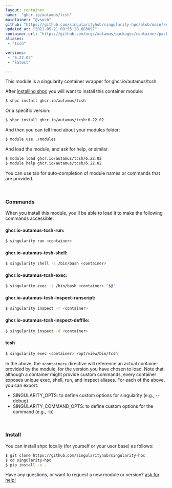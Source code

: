 ```yaml
---
layout: container
name:  "ghcr.io/autamus/tcsh"
maintainer: "@vsoch"
github: "https://github.com/singularityhub/singularity-hpc/blob/main/registry/ghcr.io/autamus/tcsh/container.yaml"
updated_at: "2021-05-21 09:55:20.683097"
container_url: "https://github.com/orgs/autamus/packages/container/package/tcsh"
aliases:
 - "tcsh"

versions:
 - "6.22.02"
 - "latest"

---
```


This module is a singularity container wrapper for ghcr.io/autamus/tcsh.

After [installing shpc](#install) you will want to install this container module:

```bash
$ shpc install ghcr.io/autamus/tcsh
```

Or a specific version:

```bash
$ shpc install ghcr.io/autamus/tcsh:6.22.02
```

And then you can tell lmod about your modules folder:

```bash
$ module use ./modules
```

And load the module, and ask for help, or similar.

```bash
$ module load ghcr.io/autamus/tcsh/6.22.02
$ module help ghcr.io/autamus/tcsh/6.22.02
```

You can use tab for auto-completion of module names or commands that are provided.

<br>

### Commands

When you install this module, you'll be able to load it to make the following commands accessible:

#### ghcr.io-autamus-tcsh-run:

```bash
$ singularity run <container>
```

#### ghcr.io-autamus-tcsh-shell:

```bash
$ singularity shell -s /bin/bash <container>
```

#### ghcr.io-autamus-tcsh-exec:

```bash
$ singularity exec -s /bin/bash <container> "$@"
```

#### ghcr.io-autamus-tcsh-inspect-runscript:

```bash
$ singularity inspect -r <container>
```

#### ghcr.io-autamus-tcsh-inspect-deffile:

```bash
$ singularity inspect -d <container>
```


#### tcsh
       
```bash
$ singularity exec <container> /opt/view/bin/tcsh
```



In the above, the `<container>` directive will reference an actual container provided
by the module, for the version you have chosen to load. Note that although a container
might provide custom commands, every container exposes unique exec, shell, run, and
inspect aliases. For each of the above, you can export:

 - SINGULARITY_OPTS: to define custom options for singularity (e.g., --debug)
 - SINGULARITY_COMMAND_OPTS: to define custom options for the command (e.g., -b)

<br>
  
### Install

You can install shpc locally (for yourself or your user base) as follows:

```bash
$ git clone https://github.com/singularityhub/singularity-hpc
$ cd singularity-hpc
$ pip install -e .
```

Have any questions, or want to request a new module or version? [ask for help!](https://github.com/singularityhub/singularity-hpc/issues)